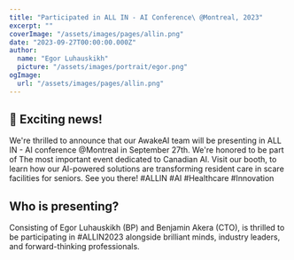 ```yaml
---
title: "Participated in ALL IN - AI Conference\ @Montreal, 2023"
excerpt: ""
coverImage: "/assets/images/pages/allin.png"
date: "2023-09-27T00:00:00.000Z"
author:
  name: "Egor Luhauskikh"
  picture: "/assets/images/portrait/egor.png"
ogImage:
  url: "/assets/images/pages/allin.png"
---
```


📣 Exciting news!
---

We're thrilled to announce that our AwakeAI team will be presenting in ALL IN - AI conference @Montreal in September 27th. 
We're honored to be part of The most important event dedicated to Canadian AI. Visit our booth, to learn how our AI-powered solutions are transforming resident care in scare facilities for seniors. 
See you there! #ALLIN #AI #Healthcare #Innovation

Who is presenting?
---

Consisting of Egor Luhauskikh (BP) and Benjamin Akera (CTO), is thrilled to be participating in #ALLIN2023 alongside brilliant minds, industry leaders, and forward-thinking professionals.

